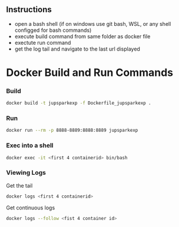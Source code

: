 ## Instructions

- open a bash shell (if on windows use git bash, WSL, or any shell configged for bash commands)
- execute build command from same folder as docker file
- exectute run command
- get the log tail and navigate to the last url displayed

# Docker Build and Run Commands

### Build

```bash
docker build -t jupsparkexp -f Dockerfile_jupsparkexp .
```

### Run

```bash
docker run --rm -p 8888-8889:8888:8889 jupsparkexp 
```

### Exec into a shell
```bash
docker exec -it <first 4 containerid> bin/bash
```

### Viewing Logs

Get the tail
```bash
docker logs <first 4 containerid>
```

Get continuous logs

```bash
docker logs --follow <fist 4 container id>
```
